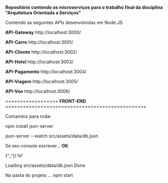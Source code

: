 **Repositório contendo os microserviços para o trabalho final da disciplina "Arquitetura Orientada a Serviços"**

Contendo as seguintes APIs desenvolvidas em Node.JS

**API-Gateway** http://localhost:3000/

**API-Carro** http://localhost:3001/

**API-Cliente** http://localhost:3002/

**API-Hotel** http://localhost:3003/

**API-Pagamento** http://localhost:3004/

**API-Viagem** http://localhost:3005/

**API-Voo** http://localhost:3006/

================== **FRONT-END** ================================================

Comandos para rodar

npm install json-server

json-server --watch src/assets/data/db.json

Se seu console escrever... **OK**

\{^_^}/ hi!

  Loading src/assets/data/db.json
  Done


Na pasta do projeto ...
npm start


